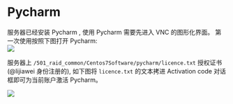 # Pycharm

服务器已经安装 Pycharm , 使用 Pycharm 需要先进入 VNC 的图形化界面。
第一次使用按照下图打开 Pycharm:   
<img src="../imgs/1547038056.png" align=center />

服务器上 `/501_raid_common/Centos7Software/pycharm/licence.txt` 授权证书(@lijiawei 身份注册的), 如下图将 `licence.txt` 的文本拷进 Activation code 对话框即可为当前账户激活 Pycharm。

<img src="../imgs/20190109210211.png" align="center" />
